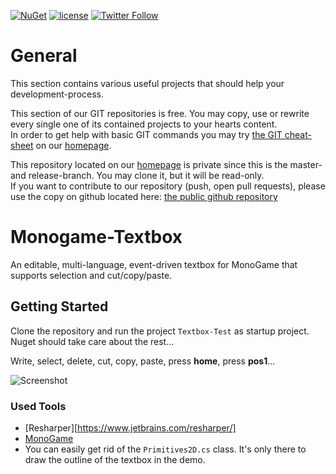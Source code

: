 [![NuGet](https://img.shields.io/nuget/v/MonoGame-Textbox.svg?maxAge=2592000)](https://www.nuget.org/packages/MonoGame-Textbox/)
 [![license](https://img.shields.io/github/license/unterrainerinformatik/MonoGame-Textbox.svg?maxAge=2592000)](http://unlicense.org)  [![Twitter Follow](https://img.shields.io/twitter/follow/throbax.svg?style=social&label=Follow&maxAge=2592000)](https://twitter.com/throbax)  

# General  

This section contains various useful projects that should help your development-process.  

This section of our GIT repositories is free. You may copy, use or rewrite every single one of its contained projects to your hearts content.  
In order to get help with basic GIT commands you may try [the GIT cheat-sheet][coding] on our [homepage][homepage].  

This repository located on our  [homepage][homepage] is private since this is the master- and release-branch. You may clone it, but it will be read-only.  
If you want to contribute to our repository (push, open pull requests), please use the copy on github located here: [the public github repository][github]  

# Monogame-Textbox
An editable, multi-language, event-driven textbox for MonoGame that supports selection and cut/copy/paste.

## Getting Started
Clone the repository and run the project `Textbox-Test` as startup project.
Nuget should take care about the rest...

Write, select, delete, cut, copy, paste, press **home**, press **pos1**...

![Screenshot](https://github.com/UnterrainerInformatik/MonoGame-Textbox/blob/master/Textbox-Test.png)

### Used Tools

* [Resharper][https://www.jetbrains.com/resharper/]
* [MonoGame](http://www.monogame.net/)
* You can easily get rid of the `Primitives2D.cs` class. It's only there to draw the outline of the textbox in the demo.



[homepage]: http://www.unterrainer.info
[coding]: http://www.unterrainer.info/Home/Coding
[github]: https://github.com/UnterrainerInformatik/MonoGame-Textbox